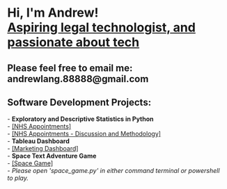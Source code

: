 <h1>Hi, I'm Andrew! <br/><a href="https://github.com/amanlang88888">Aspiring legal technologist, and passionate about tech</a>
</h1>

<h2>Please feel free to email me: andrewlang.88888@gmail.com</h2>

<h2>Software Development Projects:</h2>
- <b>Exploratory and Descriptive Statistics in Python</b></br>
    - <a href="https://github.com/amanlang88888/amanlangprojectarchive/blob/main/NHS%20Appointments.ipynb">[NHS Appointments]</a></br>
    - <a href="https://github.com/amanlang88888/amanlangprojectarchive/blob/main/NHS%20Appointments%20Discussion%20and%20Methodology.pdf">[NHS Appointments - Discussion and Methodology]</a></br>
- <b>Tableau Dashboard</b></br>
    - <a href="https://github.com/amanlang88888/amanlangprojectarchive/blob/main/Marketing%20Data%20Dashboard.twbx">[Marketing Dashboard]</a></br>
  - <b>Space Text Adventure Game</b></br>
    - <a href="https://github.com/amanlang88888/amanlangprojectarchive/tree/main/space">[Space Game]</a></br>
    - <i>Please open 'space_game.py' in either command terminal or powershell to play.</i>
